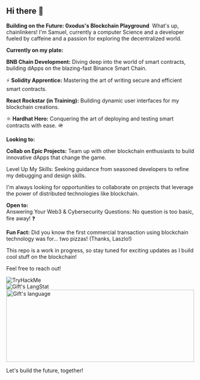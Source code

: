 ## Hi there 👋

<!--
**ybtuti/ybtuti** is a ✨ _special_ ✨ repository because its `README.md` (this file) appears on your GitHub profile.

Here are some ideas to get you started:

- 🔭 I’m currently working on ...
- 🌱 I’m currently learning Solidty, 
- 👯 I’m looking to collaborate on 
- 🤔 I’m looking for help with ...
- 💬 Ask me about ...
- 📫 How to reach me: ...
- 😄 Pronouns: ...
- ⚡ Fun fact: ...
-->
**Building on the Future: 0xodus's Blockchain Playground**
 ️
What's up, chainlinkers!  I'm Samuel, currently a computer Science and a developer fueled by caffeine and a passion for exploring the decentralized world.

**Currently on my plate:**

**BNB Chain Development:** Diving deep into the world of smart contracts, building dApps on the blazing-fast Binance Smart Chain. 

⚡️
**Solidity Apprentice:** Mastering the art of writing secure and efficient smart contracts.

**React Rockstar (in Training):** Building dynamic user interfaces for my blockchain creations. 

⚛️
**Hardhat Hero:** Conquering the art of deploying and testing smart contracts with ease. 🪖


**Looking to:**

**Collab on Epic Projects:** Team up with other blockchain enthusiasts to build innovative dApps that change the game.

Level Up My Skills: Seeking guidance from seasoned developers to refine my debugging and design skills.

I'm always looking for opportunities to collaborate on projects that leverage the power of distributed technologies like blockchain.  

**Open to:**    
    Answering Your Web3 & Cybersecurity Questions: No question is too basic, fire away! ❓️

**Fun Fact:**  Did you know the first commercial transaction using blockchain technology was for... two pizzas!  (Thanks, Laszlo!)

This repo is a work in progress, so stay tuned for exciting updates as I build cool stuff on the blockchain!

Feel free to reach out!

<img src="https://tryhackme-badges.s3.amazonaws.com/0xodus.png" alt="TryHackMe">


 <div>
   <img align="center" src="https://github-readme-streak-stats.herokuapp.com/?user=ybtuti&theme=gotham" alt="Gift's LangStat" />

  
  <img align="center" src="https://github-readme-stats.vercel.app/api/top-langs?username=ybtuti&langs_count=10&show_icons=true&locale=en&layout=compact&theme=gotham" alt="Gift's language" height="192px"  width="500px"/>  
  

  
</div>







Let's build the future, together!
<!-- Building on the Future: [Your 's GitHub Playground ️
Hey there!  I'm [Your Name], a computer science student currently diving deep into the world of blockchain development.   I'm particularly excited about the potential of the BNB Chain and its ability to revolutionize various industries.

What I'm Building:

Sharpening my skills in Solidity, the language for creating smart contracts on the BNB Chain.
⚛️ Exploring the power of React for building intuitive user interfaces for blockchain applications.
Experimenting with Hardhat as my development environment for a smooth and efficient workflow.
Open to Collaboration!

I'm always looking for opportunities to collaborate on projects that leverage the power of distributed technologies like blockchain.  If you have an idea you're itching to bring to life, let's chat!  I'm particularly interested in projects that:

Foster a more collaborative and transparent future.
Promote positive social impact.
Push the boundaries of what's possible with blockchain technology.
Need a Hand?  I Got You!

While I'm still learning, I'm always happy to lend a helping hand with:

Debugging your code and finding those pesky bugs. Design considerations for user interfaces in blockchain applications.
Always Learning, Always Open!

Feel free to reach out if you have any questions about Web3 or Cybersecurity - I'm constantly learning and love to share knowledge!

Fun Fact:   The first commercial transaction using blockchain technology was for a pizza - talk about delicious innovation!

Let's Connect!

Stay updated on my projects by following this repository.
You can also find me on [other social media platforms you use] (if applicable).
Happy Coding! -->

